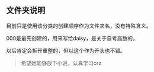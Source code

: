 ## 文件夹说明

目前只是使用该分类的创建顺序作为文件夹名，没有特殊含义。

000是最先创建的，用来写给daisy，是关于自考高数的。

以后肯定会拆开重整的，但以这个作为开头也不错。

> 希望她能够放下小说，认真学习orz